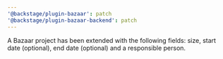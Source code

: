 ```yaml
---
'@backstage/plugin-bazaar': patch
'@backstage/plugin-bazaar-backend': patch
---
```


A Bazaar project has been extended with the following fields: size, start date (optional), end date (optional) and a responsible person.
